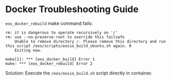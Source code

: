 # Docker Troubleshooting Guide

`eos_docker_rebuild` make command fails:

```
rm: it is dangerous to operate recursively on '/'
rm: use --no-preserve-root to override this failsafe
	Unable to remove directory /. Please remove this directory and run this script /eos/scripts/eosio_build_ubuntu.sh again. 0
	Exiting now.

make[1]: *** [eos_docker_build] Error 1
make: *** [eos_docker_rebuild] Error 2
```

Solution:
Execute the `/eos/eosio_build.sh` script directly in container.